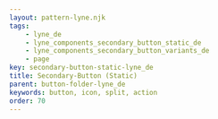 ```yaml
---
layout: pattern-lyne.njk
tags: 
    - lyne_de
    - lyne_components_secondary_button_static_de
    - lyne_components_secondary_button_variants_de
    - page
key: secondary-button-static-lyne_de
title: Secondary-Button (Static)
parent: button-folder-lyne_de
keywords: button, icon, split, action
order: 70
---
```

